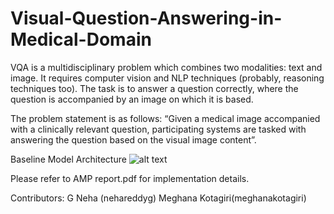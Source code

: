 # Visual-Question-Answering-in-Medical-Domain
VQA is a multidisciplinary problem which combines two modalities: text and image. It requires computer vision and NLP techniques (probably, reasoning techniques too). The task is to answer a question correctly, where the question is accompanied by an image on which it is based.

The problem statement is as follows: “Given a medical image accompanied with a clinically relevant question,
participating systems are tasked with answering the question based on the visual image
content”.


Baseline Model Architecture
![alt text](https://github.com/nehareddyg/Visual-Question-Answering-in-Medical-Domain/blob/master/model.png)

Please refer to AMP report.pdf for implementation details.

Contributors: 
G Neha (nehareddyg)
Meghana Kotagiri(meghanakotagiri)
 
